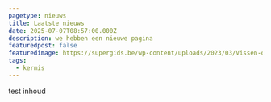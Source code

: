 ```yaml
---
pagetype: nieuws
title: Laatste nieuws
date: 2025-07-07T08:57:00.000Z
description: we hebben een nieuwe pagina
featuredpost: false
featuredimage: https://supergids.be/wp-content/uploads/2023/03/Vissen-op-zee.jpg
tags:
  - kermis
---
```

test inhoud
